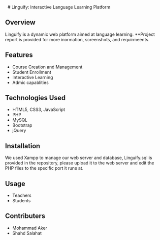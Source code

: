   # Linguify: Interactive Language Learning Platform

## Overview
Linguify is a dynamic web platform aimed at language learning.
**Project report is provided for more inormation, screenshots, and requirmeents.


## Features
- Course Creation and Management
- Student Enrollment
- Interactive Learning
- Admic capablities

## Technologies Used
- HTML5, CSS3, JavaScript
- PHP
- MySQL
- Bootstrap
- jQuery

## Installation
We used Xampp to manage our web server and database, Linguify.sql is provided in the repository, please upload it to the web server and edit the PHP files to the specific port it runs at. 

## Usage
- Teachers
- Students


## Contributers
- Mohammad Aker
- Shahd Salahat
